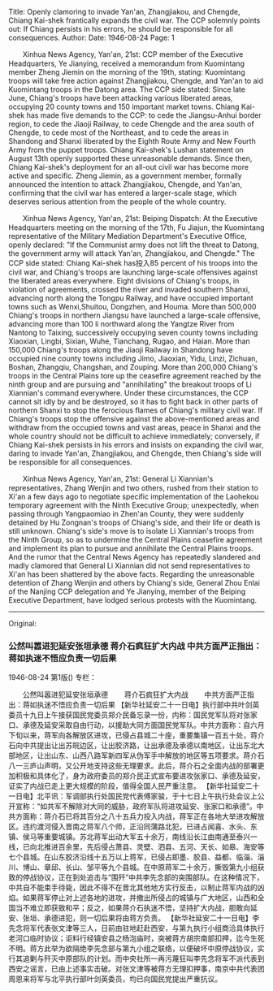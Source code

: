 Title: Openly clamoring to invade Yan'an, Zhangjiakou, and Chengde, Chiang Kai-shek frantically expands the civil war. The CCP solemnly points out: If Chiang persists in his errors, he should be responsible for all consequences.
Author:
Date: 1946-08-24
Page: 1

　　Xinhua News Agency, Yan'an, 21st: CCP member of the Executive Headquarters, Ye Jianying, received a memorandum from Kuomintang member Zheng Jiemin on the morning of the 19th, stating: Kuomintang troops will take free action against Zhangjiakou, Chengde, and Yan'an to aid Kuomintang troops in the Datong area. The CCP side stated: Since late June, Chiang's troops have been attacking various liberated areas, occupying 20 county towns and 150 important market towns. Chiang Kai-shek has made five demands to the CCP: to cede the Jiangsu-Anhui border region, to cede the Jiaoji Railway, to cede Chengde and the area south of Chengde, to cede most of the Northeast, and to cede the areas in Shandong and Shanxi liberated by the Eighth Route Army and New Fourth Army from the puppet troops. Chiang Kai-shek's Lushan statement on August 13th openly supported these unreasonable demands. Since then, Chiang Kai-shek's deployment for an all-out civil war has become more active and specific. Zheng Jiemin, as a government member, formally announced the intention to attack Zhangjiakou, Chengde, and Yan'an, confirming that the civil war has entered a larger-scale stage, which deserves serious attention from the people of the whole country.

　　Xinhua News Agency, Yan'an, 21st: Beiping Dispatch: At the Executive Headquarters meeting on the morning of the 17th, Fu Jiajun, the Kuomintang representative of the Military Mediation Department's Executive Office, openly declared: "If the Communist army does not lift the threat to Datong, the government army will attack Yan'an, Zhangjiakou, and Chengde." The CCP side stated: Chiang Kai-shek has投入85 percent of his troops into the civil war, and Chiang's troops are launching large-scale offensives against the liberated areas everywhere. Eight divisions of Chiang's troops, in violation of agreements, crossed the river and invaded southern Shanxi, advancing north along the Tongpu Railway, and have occupied important towns such as Wenxi,Shuitou, Dongzhen, and Houma. More than 500,000 Chiang's troops in northern Jiangsu have launched a large-scale offensive, advancing more than 100 li northward along the Yangtze River from Nantong to Taixing, successively occupying seven county towns including Xiaoxian, Lingbi, Sixian, Wuhe, Tianchang, Rugao, and Haian. More than 150,000 Chiang's troops along the Jiaoji Railway in Shandong have occupied nine county towns including Jimo, Jiaoxian, Yidu, Linzi, Zichuan, Boshan, Zhangqiu, Changshan, and Zouping. More than 200,000 Chiang's troops in the Central Plains tore up the ceasefire agreement reached by the ninth group and are pursuing and "annihilating" the breakout troops of Li Xiannian's command everywhere. Under these circumstances, the CCP cannot sit idly by and be destroyed, so it has to fight back in other parts of northern Shanxi to stop the ferocious flames of Chiang's military civil war. If Chiang's troops stop the offensive against the above-mentioned areas and withdraw from the occupied towns and vast areas, peace in Shanxi and the whole country should not be difficult to achieve immediately; conversely, if Chiang Kai-shek persists in his errors and insists on expanding the civil war, daring to invade Yan'an, Zhangjiakou, and Chengde, then Chiang's side will be responsible for all consequences.

　　Xinhua News Agency, Yan'an, 21st: General Li Xiannian's representatives, Zhang Wenjin and two others, rushed from their station to Xi'an a few days ago to negotiate specific implementation of the Laohekou temporary agreement with the Ninth Executive Group; unexpectedly, when passing through Yangpaomiao in Zhen'an County, they were suddenly detained by Hu Zongnan's troops of Chiang's side, and their life or death is still unknown. Chiang's side's move is to isolate Li Xiannian's troops from the Ninth Group, so as to undermine the Central Plains ceasefire agreement and implement its plan to pursue and annihilate the Central Plains troops. And the rumor that the Central News Agency has repeatedly slandered and madly clamored that General Li Xiannian did not send representatives to Xi'an has been shattered by the above facts. Regarding the unreasonable detention of Zhang Wenjin and others by Chiang's side, General Zhou Enlai of the Nanjing CCP delegation and Ye Jianying, member of the Beiping Executive Department, have lodged serious protests with the Kuomintang.



<hr /> 

Original: 


### 公然叫嚣进犯延安张垣承德  蒋介石疯狂扩大内战  中共方面严正指出：蒋如执迷不悟应负责一切后果

1946-08-24
第1版()
专栏：

　　公然叫嚣进犯延安张垣承德
　　蒋介石疯狂扩大内战
　　中共方面严正指出：蒋如执迷不悟应负责一切后果
    【新华社延安二十一日电】执行部中共叶剑英委员十九日上午接获国民党委员郑介民备忘录一份，内称：国民党军队将对张家口、承德及延安采取自由行动，以援助大同方面国民党军队。中共方面称：自六月下旬以来，蒋军向各解放区进攻，已侵占县城二十座，重要集镇一百五十处，蒋介石向中共提出让出苏皖边区，让出胶济路，让出承德及承德以南地区，让出东北大部地区，让出山东、山西八路军新四军从伪军手中解放的地区等五项要求。蒋介石八一三庐山声明，又公开地支持这些无理要求。此后，蒋介石之全面内战的部署更加积极和具体化了，身为政府委员的郑介民正式宣布要进攻张家口、承德及延安，证实了内战已走上更大规模的阶段，值得全国人民严重注意。
    【新华社延安二十一日电】北平讯：军调部执行处国民党代表傅家骏，于十七日上午执行处会议上公开宣称：“如共军不解除对大同的威胁，政府军队将进攻延安、张家口和承德”。中共方面称：蒋介石已将其百分之八十五兵力投入内战，蒋军正在各地大举进攻解放区。违约渡河侵入晋南之蒋军八个师，正沿同蒲路北犯，已进占闻喜、水头、东镇、侯马等重要城镇。苏北蒋军出动大军五十余万，南线沿长江由南通至泰兴一线，已向北推进百余里，先后侵占萧县、灵壁、泗县、五河、天长、如皋、海安等七个县城。在山东胶济沿线十五万以上蒋军，已侵占即墨、胶县、益都、临淄、淄川、博山、章邱、长山、邹平等九个县城。在中原蒋军二十余万，撕毁第九小组获致的停战协议，正在到处追击与“围歼”中共李先念部的突围部队。在这种情况下，中共自不能束手待毙，因此不得不在晋北其他地方实行反击，以制止蒋军内战的凶焰。如果蒋军停止对上述各地的进攻，并撤出所侵占的城镇与广大地区，山西和全国当不难立即获致和平；反之，如果蒋介石执迷不悟，坚持扩大内战，胆敢向延安、张垣、承德进犯，则一切后果将由蒋方负责。
    【新华社延安二十一日电】李先念将军代表张文津等三人，日前由驻地赶赴西安，与第九执行小组商洽具体执行老河口临时协议；讵料行经镇安县之杨泡庙时，突被蒋方胡宗南部扣押，迄今生死不明。蒋方此举为欲隔绝李先念部与第九小组之联络，以便破坏中原停战协议，实行其追剿与歼灭中原部队的计划。而中央社所一再污蔑狂叫李先念将军不派代表到西安之谣言，已由上述事实击破。对张文津等被蒋方无理扣押事，南京中共代表团周恩来将军与北平执行部叶剑英委员，均已向国民党提出严重抗议。
